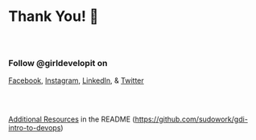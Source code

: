 # Thank You! 💝

### &nbsp;

### Follow @girldevelopit on

[Facebook](https://www.facebook.com/girldevelopit), [Instagram](https://www.instagram.com/girldevelopit), [LinkedIn](https://www.linkedin.com/company/girl-develop-it/), & [Twitter](https://twitter.com/girldevelopit)

### &nbsp;

[Additional Resources](https://github.com/sudowork/gdi-intro-to-devops#additional-resources) in the README (https://github.com/sudowork/gdi-intro-to-devops)
